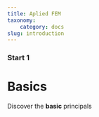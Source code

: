 ```yaml
---
title: Aplied FEM
taxonomy:
    category: docs
slug: introduction
---
```


### Start 1

# Basics

Discover the **basic** principals
